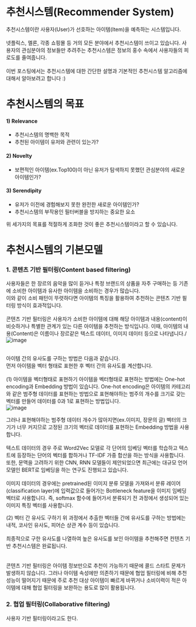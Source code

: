 # 추천시스템(Recommender System)

추천시스템이란 사용자(User)가 선호하는 아이템(Item)을 예측하는 시스템입니다.\
\
넷플릭스, 멜론, 각종 쇼핑몰 등 거의 모든 분야에서 추천시스템이 쓰이고 있습니다. 
사용자의 관심분야의 정보들만 추려주는 추천시스템은 정보의 홍수 속에서 사용자들의 피로도를 줄여줍니다.\
\
이번 포스팅에서는 추천시스템에 대한 간단한 설명과 기본적인 추천시스템 알고리즘에 대해서 알아보려고 합니다 :)      


# 추천시스템의 목표

#### **1) Relevance**
- 추천시스템의 명백한 목적
- 추천된 아이템이 유저와 관련이 있는가?

#### **2) Novelty**
- 보편적인 아이템(ex.Top100)이 아닌 유저가 탐색하지 못했던 관심분야의 새로운 아이템인가?

#### **3) Serendipity**
- 유저가 이전에 경험해보지 못한 완전한 새로운 아이템인가?
- 추천시스템의 부작용인 필터버블을 방지하는 중요한 요소

위 세가지의 목표를 적절하게 조화한 것이 좋은 추천시스템이라고 할 수 있습니다.


# 추천시스템의 기본모델
### 1. 콘텐츠 기반 필터링(Content based filtering)

사용자들은 한 장르의 음악을 많이 듣거나 특정 브랜드의 상품을 자주 구매하는 등 기존에 소비한 아이템과 유사한 아이템을 소비하는 경우가 많습니다.\
이와 같이 소비 패턴이 뚜렷하다면 아이템의 특징을 활용하여 추천하는 콘텐츠 기반 필터링 방식이 효과적입니다.\
\
콘텐츠 기반 필터링은 사용자가 소비한 아이템에 대해 해당 아이템과 내용(content)이 비슷하거나 특별한 관계가 있는 다른 아이템을 추천하는 방식입니다. 이때, 아이템의 내용(Content)은 이름이나 장르같은 텍스트 데이터, 이미지 데이터 등으로 나타냅니다./
\
![image](https://github.com/DEVOCEAN-YOUNG-DEVSHIP/recsys-study/assets/98035735/25badad5-f939-4abb-a9c6-548d8f31dbe2)

\
아이템 간의 유사도를 구하는 방법은 다음과 같습니다.\
먼저 아이템을 벡터 형태로 표현한 후 벡터 간의 유사도를 계산합니다.\
\
(1) 아이템을 벡터형태로 표현하기
아이템을 벡터형태로 표현하는 방법에는 One-hot encoding과 Embedding 방법이 있습니다.
    One-hot encoding은 아이템의 카테고리와 같은 범주형 데이터를 표현하는 방법으로 표현해야하는 범주의 개수를 크기로 갖는 벡터를 만들어 데이터를 0과 1로 표현하는 방법입니다.\
    ![image](https://github.com/DEVOCEAN-YOUNG-DEVSHIP/recsys-study/assets/98035735/e305e8cd-b35b-440b-ad7f-6bb3d3ef5f6e)

그러나 표현해야하는 범주형 데이터 개수가 많아지면(ex.이미지, 장문의 글) 벡터의 크기가 너무 커지므로 고정된 크기의 벡터로 데이터를 표현하는 Embedding 방법을 사용합니다.\
    \
텍스트 데이터의 경우 주로 Word2Vec 모델로 각 단어의 임베딩 벡터를 학습하고 텍스트에 등장하는 단어의 벡터를 합하거나 TF-IDF 가중 합산을 하는 방식을 사용합니다. 또한, 문맥을 고려하기 위한 CNN, RNN 모델들이 제안되었으면 최근에는 대규모 언어모델인 BERT로 임베딩을 하는 연구도 진행되고 있습니다.\
    \
이미지 데이터의 경우에는 pretrained된 이미지 분류 모델을 가져와서 분류 레이어(classification layer)에 입력값으로 들어가는 Bottleneck feature을 이미지 임베딩 벡터로 사용합니다. 즉, softmax 함수에 들어가서 분류되기 전 과정에서 생성되어 있는 이미지 특징 벡터를 사용합니다.

(2) 벡터 간 유사도 구하기
위 과정에서 추출한 벡터들 간에 유사도를 구하는 방법에는 내적, 코사인 유사도, 피어슨 상관 계수 등이 있습니다.\
\
최종적으로 구한 유사도를 나열하여 높은 유사도를 보인 아이템을 추천해주면 컨텐츠 기반 추천시스템은 완료됩니다.\
\
\
콘텐츠 기반 필터링은 아이템 정보만으로 추천이 가능하기 때문에 콜드 스타트 문제가 발생하지 않습니다. 그러나 아이템 속성에만 의존하기 때문에 협업 필터링에 비해 추천 성능이 떨어지기 때문에 주로 추천 대상 아이템이 빠르게 바뀌거나 소비이력이 적은 아이템에 대해 협업 필터링을 보완하는 용도로 많이 활용됩니다.


### 2. 협업 필터링(Collaborative filtering)
사용자 기반 필터링이라고도 한다.
